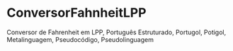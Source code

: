 # ConversorFahnheitLPP
 Conversor de Fahrenheit em LPP, Português Estruturado, Portugol, Potigol, Metalinguagem, Pseudocódigo, Pseudolinguagem
